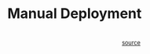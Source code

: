 # Manual Deployment

<div style="display: flex; justify-content: center;"><div>
<object
    type="image/svg+xml"
    data="manual_deployment/manual_deployment.svg"
    width="250"
    /></object>
<br/>
<small><a href="https://azriel.im/dot_ix/#src=LQhQBMEsCcFMGMAukD2A7AXAAgG62svAIYA2oAFpPkdPOQJ4ahZZHYDeAvs1gEYfcW8AT3AiWsEaDQpwsAPpoiAW1gBnJizZYARFgAKcAA5YAyvjzQ1Onv11YAwiiP0zKAGaIA7jVg2h2HoAkmhqiKQk-lhi9k5o7pAA5gCucFGS9gAq6og20rIKcmrwGjzaOgAUykRoyaQAlFF2ldW1DVHCulU1dSSNooHdbX3pg629-fly8rDKKABWkKVa2IC8G4DdO7ZrgKc7PJ2rgL07A1irgLs7PBmrgO47oKCw4Inqmqx2ANpEADR8ALq2na+8L7wX5CGKveBfcAg6IZV7gL6wX6gRLQIhGcg4SAAL3kREQiCszxk0y8kHAiHI8jk7iIyRIiGwAEYAHQADh4xIU5FgSXIiCpsBpdIZWAADMyAKw8VFoADWalgRmw4sZtwps0kPDC9BITx4LCMpAUvBIyQyADJDbr5CazfqWFgEiQSPI1OQiNMZNBqiRsAByCWiv32lhOl1uj1clCWf2B4MOh1h13u6buFDwZIaLB+xmioMhx2QZ3JyO4pCQPD+3P5hMsMLQFCyhQRz0ob2kf0AFjz8dr9cbzZTUZj2YAzD2C-2myXpkRy5Xs4Ga333UYFPAUCQ29hbbBbgnOQKhfSswAqK3G017oA">source</a></small>
</div></div>
